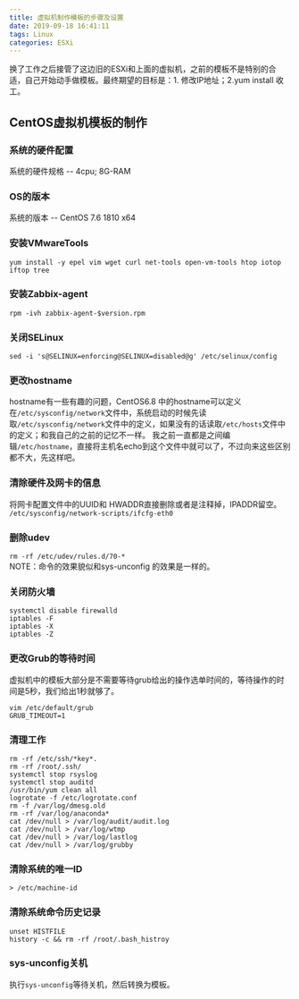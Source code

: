 ```yaml
---
title: 虚拟机制作模板的步骤及设置
date: 2019-09-18 16:41:11
tags: Linux
categories: ESXi
---
```


换了工作之后接管了这边旧的ESXi和上面的虚拟机，之前的模板不是特别的合适，自己开始动手做模板。最终期望的目标是：1. 修改IP地址；2.yum install 收工。  

<!-- more -->

## CentOS虚拟机模板的制作
### 系统的硬件配置
系统的硬件规格 -- 4cpu; 8G-RAM
### OS的版本
系统的版本 -- CentOS 7.6 1810 x64 
### 安装VMwareTools
```
yum install -y epel vim wget curl net-tools open-vm-tools htop iotop iftop tree

```
### 安装Zabbix-agent
```
rpm -ivh zabbix-agent-$version.rpm 
```
### 关闭SELinux
```
sed -i 's@SELINUX=enforcing@SELINUX=disabled@g' /etc/selinux/config
```
### 更改hostname
hostname有一些有趣的问题，CentOS6.8 中的hostname可以定义在`/etc/sysconfig/network`文件中，系统启动的时候先读取`/etc/sysconfig/network`文件中的定义，如果没有的话读取`/etc/hosts`文件中的定义；和我自己的之前的记忆不一样。
我之前一直都是之间编辑`/etc/hostname`，直接将主机名echo到这个文件中就可以了，不过向来这些区别都不大，先这样吧。
### 清除硬件及网卡的信息
将网卡配置文件中的UUID和 HWADDR直接删除或者是注释掉，IPADDR留空。
`/etc/sysconfig/network-scripts/ifcfg-eth0`
### 删除udev
`rm -rf /etc/udev/rules.d/70-*`  
NOTE：命令的效果貌似和sys-unconfig 的效果是一样的。
### 关闭防火墙
```
systemctl disable firewalld
iptables -F
iptables -X
iptables -Z
```
### 更改Grub的等待时间
虚拟机中的模板大部分是不需要等待grub给出的操作选单时间的，等待操作的时间是5秒，我们给出1秒就够了。
```
vim /etc/default/grub
GRUB_TIMEOUT=1
```
### 清理工作
```
rm -rf /etc/ssh/*key*.
rm -rf /root/.ssh/
systemctl stop rsyslog
systemctl stop auditd
/usr/bin/yum clean all
logrotate -f /etc/logrotate.conf 
rm -f /var/log/dmesg.old 
rm -rf /var/log/anaconda*
cat /dev/null > /var/log/audit/audit.log 
cat /dev/null > /var/log/wtmp 
cat /dev/null > /var/log/lastlog 
cat /dev/null > /var/log/grubby 
```
### 清除系统的唯一ID
```
> /etc/machine-id
```
### 清除系统命令历史记录
```
unset HISTFILE
history -c && rm -rf /root/.bash_histroy
```
### sys-unconfig关机
执行`sys-unconfig`等待关机，然后转换为模板。

